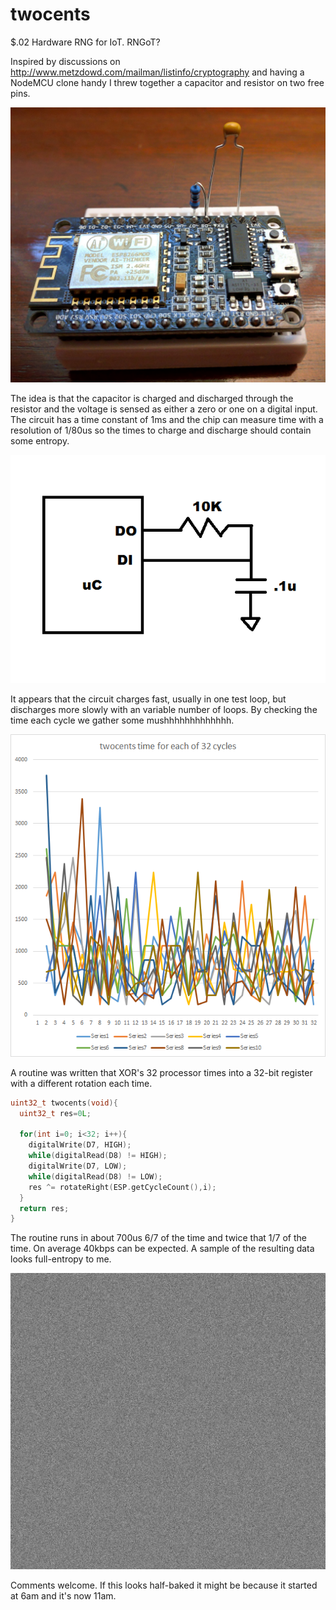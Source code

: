 # twocents
$.02 Hardware RNG for IoT. RNGoT?

Inspired by discussions on http://www.metzdowd.com/mailman/listinfo/cryptography and having a NodeMCU clone handy I threw together a capacitor and resistor on two free pins.

![Breadboard](/twocents_breadboard.jpg)

The idea is that the capacitor is charged and discharged through the resistor and the voltage is sensed as either a zero or one
on a digital input. The circuit has a time constant of 1ms and the chip can measure time with a resolution of 1/80us so the times
to charge and discharge should contain some entropy.

![Schematic](/twocents_schematic.png)

It appears that the circuit charges fast, usually in one test loop, but discharges more slowly with an variable number of loops. By
checking the time each cycle we gather some mushhhhhhhhhhhhh.

![Timing](/twocents_times.png)

A routine was written that XOR's 32 processor times into a 32-bit register with a different rotation each time.

```c
uint32_t twocents(void){
  uint32_t res=0L;
  
  for(int i=0; i<32; i++){
    digitalWrite(D7, HIGH);
    while(digitalRead(D8) != HIGH);
    digitalWrite(D7, LOW);
    while(digitalRead(D8) != LOW);
    res ^= rotateRight(ESP.getCycleCount(),i);
  }
  return res;
}
```

The routine runs in about 700us 6/7 of the time and twice that 1/7 of the time. On average 40kbps can be expected. A sample of the resulting data looks full-entropy to me.

![Bits](/twocents.bin.png)

Comments welcome. If this looks half-baked it might be because it started at 6am and it's now 11am.
